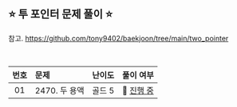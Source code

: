 ## ⭐️ 투 포인터 문제 풀이 ⭐️ 

참고. https://github.com/tony9402/baekjoon/tree/main/two_pointer

<br>

<!-- 💭 [진행 중]  ✔️ [완료] -->

| **번호** | **문제** | **난이도** | **풀이 여부** |
|:--------:|:--------|:----------:|:-----------:|
| 01 | 2470. 두 용액 | 골드 5 | 💭 [진행 중](https://github.com/yuuforest/Baekjoon/blob/main/python/%ED%88%AC%20%ED%8F%AC%EC%9D%B8%ED%84%B0/Prob2470.py) |
